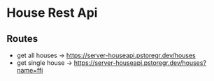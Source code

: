 # House Rest Api

## Routes

- get all houses -> https://server-houseapi.pstoregr.dev/houses
- get single house -> https://server-houseapi.pstoregr.dev/houses?name=ffi
